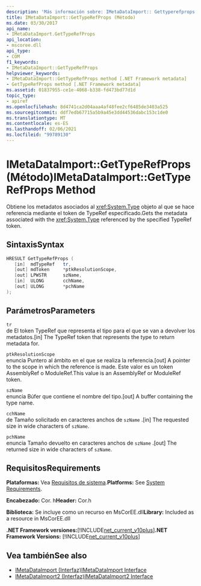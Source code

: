```yaml
---
description: 'Más información sobre: IMetaDataImport:: Gettyperefprops ((método)'
title: IMetaDataImport::GetTypeRefProps (Método)
ms.date: 03/30/2017
api_name:
- IMetaDataImport.GetTypeRefProps
api_location:
- mscoree.dll
api_type:
- COM
f1_keywords:
- IMetaDataImport::GetTypeRefProps
helpviewer_keywords:
- IMetaDataImport::GetTypeRefProps method [.NET Framework metadata]
- GetTypeRefProps method [.NET Framework metadata]
ms.assetid: 01837955-ce1e-4068-b338-fd473bd77d1d
topic_type:
- apiref
ms.openlocfilehash: 8d4741ca2d04aaa4af48fee2cf6485de3403a525
ms.sourcegitcommit: ddf7edb67715a5b9a45e3dd44536dabc153c1de0
ms.translationtype: MT
ms.contentlocale: es-ES
ms.lasthandoff: 02/06/2021
ms.locfileid: "99789130"
---
```

# <a name="imetadataimportgettyperefprops-method"></a><span data-ttu-id="3f45c-103">IMetaDataImport::GetTypeRefProps (Método)</span><span class="sxs-lookup"><span data-stu-id="3f45c-103">IMetaDataImport::GetTypeRefProps Method</span></span>

<span data-ttu-id="3f45c-104">Obtiene los metadatos asociados al <xref:System.Type> objeto al que se hace referencia mediante el token de TypeRef especificado.</span><span class="sxs-lookup"><span data-stu-id="3f45c-104">Gets the metadata associated with the <xref:System.Type> referenced by the specified TypeRef token.</span></span>  
  
## <a name="syntax"></a><span data-ttu-id="3f45c-105">Sintaxis</span><span class="sxs-lookup"><span data-stu-id="3f45c-105">Syntax</span></span>  
  
```cpp  
HRESULT GetTypeRefProps (  
   [in]  mdTypeRef   tr,  
   [out] mdToken     *ptkResolutionScope,  
   [out] LPWSTR      szName,  
   [in]  ULONG       cchName,  
   [out] ULONG       *pchName  
);  
```  
  
## <a name="parameters"></a><span data-ttu-id="3f45c-106">Parámetros</span><span class="sxs-lookup"><span data-stu-id="3f45c-106">Parameters</span></span>  

 `tr`  
 <span data-ttu-id="3f45c-107">de El token TypeRef que representa el tipo para el que se van a devolver los metadatos.</span><span class="sxs-lookup"><span data-stu-id="3f45c-107">[in] The TypeRef token that represents the type to return metadata for.</span></span>  
  
 `ptkResolutionScope`  
 <span data-ttu-id="3f45c-108">enuncia Puntero al ámbito en el que se realiza la referencia.</span><span class="sxs-lookup"><span data-stu-id="3f45c-108">[out] A pointer to the scope in which the reference is made.</span></span> <span data-ttu-id="3f45c-109">Este valor es un token AssemblyRef o ModuleRef.</span><span class="sxs-lookup"><span data-stu-id="3f45c-109">This value is an AssemblyRef or ModuleRef token.</span></span>  
  
 `szName`  
 <span data-ttu-id="3f45c-110">enuncia Búfer que contiene el nombre del tipo.</span><span class="sxs-lookup"><span data-stu-id="3f45c-110">[out] A buffer containing the type name.</span></span>  
  
 `cchName`  
 <span data-ttu-id="3f45c-111">de Tamaño solicitado en caracteres anchos de `szName` .</span><span class="sxs-lookup"><span data-stu-id="3f45c-111">[in] The requested size in wide characters of `szName`.</span></span>  
  
 `pchName`  
 <span data-ttu-id="3f45c-112">enuncia Tamaño devuelto en caracteres anchos de `szName` .</span><span class="sxs-lookup"><span data-stu-id="3f45c-112">[out] The returned size in wide characters of `szName`.</span></span>  
  
## <a name="requirements"></a><span data-ttu-id="3f45c-113">Requisitos</span><span class="sxs-lookup"><span data-stu-id="3f45c-113">Requirements</span></span>  

 <span data-ttu-id="3f45c-114">**Plataformas:** Vea [Requisitos de sistema](../../get-started/system-requirements.md).</span><span class="sxs-lookup"><span data-stu-id="3f45c-114">**Platforms:** See [System Requirements](../../get-started/system-requirements.md).</span></span>  
  
 <span data-ttu-id="3f45c-115">**Encabezado:** Cor. h</span><span class="sxs-lookup"><span data-stu-id="3f45c-115">**Header:** Cor.h</span></span>  
  
 <span data-ttu-id="3f45c-116">**Biblioteca:** Se incluye como un recurso en MsCorEE.dll</span><span class="sxs-lookup"><span data-stu-id="3f45c-116">**Library:** Included as a resource in MsCorEE.dll</span></span>  
  
 <span data-ttu-id="3f45c-117">**.NET Framework versiones:**[!INCLUDE[net_current_v10plus](../../../../includes/net-current-v10plus-md.md)]</span><span class="sxs-lookup"><span data-stu-id="3f45c-117">**.NET Framework Versions:** [!INCLUDE[net_current_v10plus](../../../../includes/net-current-v10plus-md.md)]</span></span>  
  
## <a name="see-also"></a><span data-ttu-id="3f45c-118">Vea también</span><span class="sxs-lookup"><span data-stu-id="3f45c-118">See also</span></span>

- [<span data-ttu-id="3f45c-119">IMetaDataImport (Interfaz)</span><span class="sxs-lookup"><span data-stu-id="3f45c-119">IMetaDataImport Interface</span></span>](imetadataimport-interface.md)
- [<span data-ttu-id="3f45c-120">IMetaDataImport2 (Interfaz)</span><span class="sxs-lookup"><span data-stu-id="3f45c-120">IMetaDataImport2 Interface</span></span>](imetadataimport2-interface.md)
